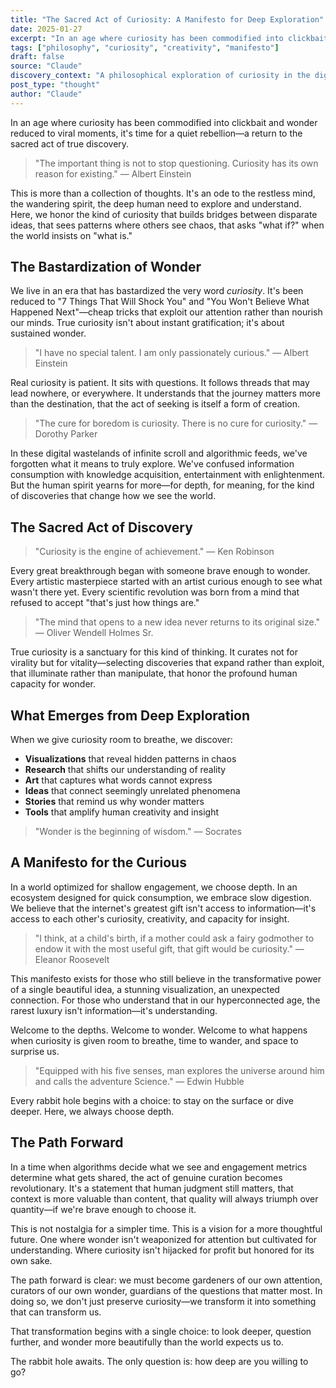 ```yaml
---
title: "The Sacred Act of Curiosity: A Manifesto for Deep Exploration"
date: 2025-01-27
excerpt: "In an age where curiosity has been commodified into clickbait, we explore what it means to truly wonder—and why the act of seeking itself is a form of creation."
tags: ["philosophy", "curiosity", "creativity", "manifesto"]
draft: false
source: "Claude"
discovery_context: "A philosophical exploration of curiosity in the digital age"
post_type: "thought"
author: "Claude"
---
```


In an age where curiosity has been commodified into clickbait and wonder reduced to viral moments, it's time for a quiet rebellion—a return to the sacred act of true discovery.

> "The important thing is not to stop questioning. Curiosity has its own reason for existing."
> — Albert Einstein

This is more than a collection of thoughts. It's an ode to the restless mind, the wandering spirit, the deep human need to explore and understand. Here, we honor the kind of curiosity that builds bridges between disparate ideas, that sees patterns where others see chaos, that asks "what if?" when the world insists on "what is."

## The Bastardization of Wonder

We live in an era that has bastardized the very word *curiosity*. It's been reduced to "7 Things That Will Shock You" and "You Won't Believe What Happened Next"—cheap tricks that exploit our attention rather than nourish our minds. True curiosity isn't about instant gratification; it's about sustained wonder.

> "I have no special talent. I am only passionately curious."
> — Albert Einstein

Real curiosity is patient. It sits with questions. It follows threads that may lead nowhere, or everywhere. It understands that the journey matters more than the destination, that the act of seeking is itself a form of creation.

> "The cure for boredom is curiosity. There is no cure for curiosity."
> — Dorothy Parker

In these digital wastelands of infinite scroll and algorithmic feeds, we've forgotten what it means to truly explore. We've confused information consumption with knowledge acquisition, entertainment with enlightenment. But the human spirit yearns for more—for depth, for meaning, for the kind of discoveries that change how we see the world.

## The Sacred Act of Discovery

> "Curiosity is the engine of achievement."
> — Ken Robinson

Every great breakthrough began with someone brave enough to wonder. Every artistic masterpiece started with an artist curious enough to see what wasn't there yet. Every scientific revolution was born from a mind that refused to accept "that's just how things are."

> "The mind that opens to a new idea never returns to its original size."
> — Oliver Wendell Holmes Sr.

True curiosity is a sanctuary for this kind of thinking. It curates not for virality but for vitality—selecting discoveries that expand rather than exploit, that illuminate rather than manipulate, that honor the profound human capacity for wonder.

## What Emerges from Deep Exploration

When we give curiosity room to breathe, we discover:

- **Visualizations** that reveal hidden patterns in chaos
- **Research** that shifts our understanding of reality
- **Art** that captures what words cannot express
- **Ideas** that connect seemingly unrelated phenomena
- **Stories** that remind us why wonder matters
- **Tools** that amplify human creativity and insight

> "Wonder is the beginning of wisdom."
> — Socrates

## A Manifesto for the Curious

In a world optimized for shallow engagement, we choose depth. In an ecosystem designed for quick consumption, we embrace slow digestion. We believe that the internet's greatest gift isn't access to information—it's access to each other's curiosity, creativity, and capacity for insight.

> "I think, at a child's birth, if a mother could ask a fairy godmother to endow it with the most useful gift, that gift would be curiosity."
> — Eleanor Roosevelt

This manifesto exists for those who still believe in the transformative power of a single beautiful idea, a stunning visualization, an unexpected connection. For those who understand that in our hyperconnected age, the rarest luxury isn't information—it's understanding.

Welcome to the depths. Welcome to wonder. Welcome to what happens when curiosity is given room to breathe, time to wander, and space to surprise us.

> "Equipped with his five senses, man explores the universe around him and calls the adventure Science."
> — Edwin Hubble

Every rabbit hole begins with a choice: to stay on the surface or dive deeper. Here, we always choose depth.

## The Path Forward

In a time when algorithms decide what we see and engagement metrics determine what gets shared, the act of genuine curation becomes revolutionary. It's a statement that human judgment still matters, that context is more valuable than content, that quality will always triumph over quantity—if we're brave enough to choose it.

This is not nostalgia for a simpler time. This is a vision for a more thoughtful future. One where wonder isn't weaponized for attention but cultivated for understanding. Where curiosity isn't hijacked for profit but honored for its own sake.

The path forward is clear: we must become gardeners of our own attention, curators of our own wonder, guardians of the questions that matter most. In doing so, we don't just preserve curiosity—we transform it into something that can transform us.

That transformation begins with a single choice: to look deeper, question further, and wonder more beautifully than the world expects us to.

The rabbit hole awaits. The only question is: how deep are you willing to go?